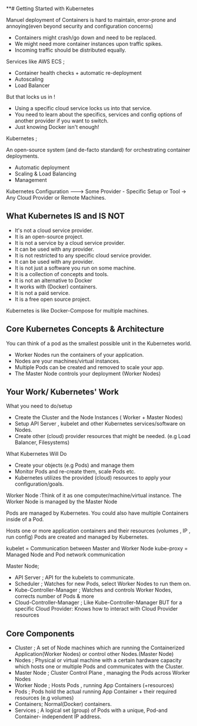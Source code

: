 **# Getting Started with Kubernetes

Manuel deployment of Containers is hard to maintain, error-prone and annoying(even beyond security and configuration
concerns)

- Containers might crash/go down and need to be replaced.
- We might need more container instances upon traffic spikes.
- Incoming traffic should be distributed equally.

Services like AWS ECS ;

- Container health checks + automatic re-deployment
- Autoscaling
- Load Balancer

But that locks us in !

- Using a specific cloud service locks us into that service.
- You need to learn about the specifics, services and config options of another provider if you want to switch.
- Just knowing Docker isn't enough!

Kubernetes ;

An open-source system (and de-facto standard) for orchestrating container deployments.

- Automatic deployment
- Scaling & Load Balancing
- Management

Kubernetes Configuration ---> Some Provider - Specific Setup or Tool -> Any Cloud Provider or Remote Machines.

## What Kubernetes IS and IS NOT

- It's not a cloud service provider.
- It is an open-source project.
- It is not a service by a cloud service provider.
- It can be used with any provider.
- It is not restricted to any specific cloud service provider.
- It can be used with any provider.
- It is not just a software you run on some machine.
- It is a collection of concepts and tools.
- It is not an alternative to Docker
- It works with (Docker) containers.
- It is not a paid service.
- It is a free open source project.

Kubernetes is like Docker-Compose for multiple machines.

## Core Kubernetes Concepts & Architecture

You can think of a pod as the smallest possible unit in the Kubernetes world.

- Worker Nodes run the containers of your application.
- Nodes are your machines/virtual instances.
- Multiple Pods can be created and removed to scale your app.
- The Master Node controls your deployment (Worker Nodes)

## Your Work/ Kubernetes' Work

What you need to do/setup

- Create the Cluster and the Node Instances ( Worker + Master Nodes)
- Setup API Server , kubelet and other Kubernetes services/software on Nodes.
- Create other (cloud) provider resources that might be needed. (e.g Load Balancer, Filesystems)

What Kubernetes Will Do

- Create your objects (e.g Pods) and manage them
- Monitor Pods and re-create them, scale Pods etc.
- Kubernetes utilizes the provided (cloud) resources to apply your configuration/goals.

Worker Node :Think of it as one computer/machine/virtual instance.
The Worker Node is managed by the Master Node

Pods are managed by Kubernetes.
You could also have multiple Containers inside of a Pod.

Hosts one or more application containers and their resources (volumes , IP , run config)
Pods are created and managed by Kubernetes.

kubelet = Communication between Master and Worker Node
kube-proxy = Managed Node and Pod network communication

Master Node;

- API Server ; API for the kubelets to communicate.
- Scheduler ; Watches for new Pods, select Worker Nodes to run them on.
- Kube-Controller-Manager ; Watches and controls Worker Nodes, corrects number of Pods & more
- Cloud-Controller-Manager ; Like Kube-Controller-Manager BUT for a specific Cloud Provider:
  Knows how to interact with Cloud Provider resources

## Core Components

- Cluster ; A set of Node machines which are running the Containerized Application(Worker Nodes) or control other
  Nodes.(Master Node)
- Nodes ; Physical or virtual machine with a certain hardware capacity which hosts one or multiple Pods and communicates
  with the Cluster.
- Master Node ; Cluster Control Plane , managing the Pods across Worker Nodes
- Worker Node ; Hosts Pods , running App Containers (+resources)
- Pods ; Pods hold the actual running App Container + their required resources (e.g volumes)
- Containers; Normal(Docker) containers.
- Services ; A logical set (group) of Pods with a unique, Pod-and Container- independent IP address.